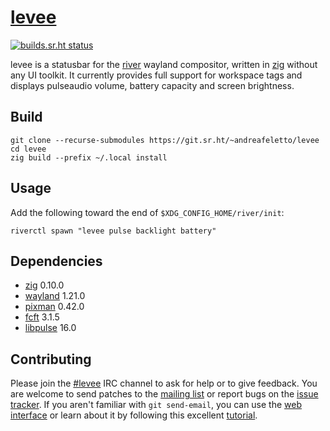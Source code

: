 
# [levee]

[![builds.sr.ht status](https://builds.sr.ht/~andreafeletto/levee/commits/main.svg)](https://builds.sr.ht/~andreafeletto/levee/commits/main)

levee is a statusbar for the [river] wayland compositor, written in [zig]
without any UI toolkit. It currently provides full support for workspace tags
and displays pulseaudio volume, battery capacity and screen brightness.

## Build

```
git clone --recurse-submodules https://git.sr.ht/~andreafeletto/levee
cd levee
zig build --prefix ~/.local install
```

## Usage

Add the following toward the end of `$XDG_CONFIG_HOME/river/init`:

```
riverctl spawn "levee pulse backlight battery"
```

## Dependencies

* [zig] 0.10.0
* [wayland] 1.21.0
* [pixman] 0.42.0
* [fcft] 3.1.5
* [libpulse] 16.0

## Contributing

Please join the [#levee] IRC channel to ask for help or to give feedback.
You are welcome to send patches to the [mailing list] or report bugs on the
[issue tracker].
If you aren't familiar with `git send-email`, you can use the [web interface]
or learn about it by following this excellent [tutorial].

[levee]: https://sr.ht/~andreafeletto/levee
[river]: https://github.com/riverwm/river/
[zig]: https://ziglang.org/
[wayland]: https://wayland.freedesktop.org/
[pixman]: http://pixman.org/
[fcft]: https://codeberg.org/dnkl/fcft/
[libpulse]: https://www.freedesktop.org/wiki/Software/PulseAudio/
[#levee]: ircs://irc.libera.chat/#levee
[mailing list]: https://lists.sr.ht/~andreafeletto/public-inbox
[issue tracker]: https://todo.sr.ht/~andreafeletto/levee
[web interface]: https://git.sr.ht/~andreafeletto/levee/send-email
[tutorial]: https://git-send-email.io

